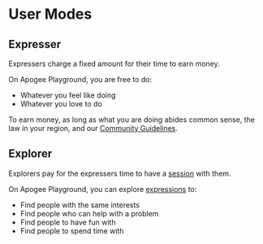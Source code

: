 # User Modes

## Expresser

Expressers charge a fixed amount for their time to earn money.

On Apogee Playground, you are free to do:

- Whatever you feel like doing
- Whatever you love to do

To earn money, as long as what you are doing abides common sense, the law in your region, and our [Community Guidelines](../guidelines.en.md).

## Explorer

Explorers pay for the expressers time to have a [session](sessions.en.md) with them.

On Apogee Playground, you can explore [expressions](../Getting_Started/Expressing_Yourself/expressions.en.md) to:

- Find people with the same interests
- Find people who can help with a problem
- Find people to have fun with
- Find people to spend time with
